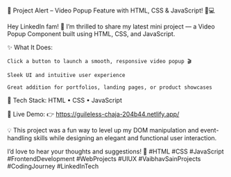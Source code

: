 🚀 Project Alert – Video Popup Feature with HTML, CSS & JavaScript! 🎥💻

Hey LinkedIn fam! 👋
I’m thrilled to share my latest mini project — a Video Popup Component built using HTML, CSS, and JavaScript.

✨ What It Does:

    Click a button to launch a smooth, responsive video popup 🎬

    Sleek UI and intuitive user experience

    Great addition for portfolios, landing pages, or product showcases

🔧 Tech Stack:
HTML • CSS • JavaScript

🔗 Live Demo:
👉 https://guileless-chaja-204b44.netlify.app/

💡 This project was a fun way to level up my DOM manipulation and event-handling skills while designing an elegant and functional user interaction.

I’d love to hear your thoughts and suggestions! 🚀
#HTML #CSS #JavaScript #FrontendDevelopment #WebProjects #UIUX #VaibhavSainProjects #CodingJourney #LinkedInTech
